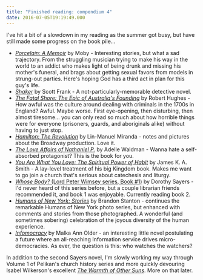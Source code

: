 ```yaml
---
title: "Finished reading: compendium 4"
date: 2016-07-05T19:19:49.000
---
```


I've hit a bit of a slowdown in my reading as the summer got busy, but have still made some progress on the book pile...

- [_Porcelain: A Memoir_](http://amzn.to/29f2rrg) by Moby - Interesting stories, but what a sad trajectory. From the struggling musician trying to make his way in the world to an addict who makes light of being drunk and missing his mother's funeral, and brags about getting sexual favors from models in strung-out parties. Here's hoping God has a third act in plan for this guy's life.
- [_Shaker_](http://amzn.to/29kCLwo) by Scott Frank - A not-particularly-memorable detective novel.
- [_The Fatal Shore: The Epic of Australia's Founding_](http://amzn.to/29wkRqu) by Robert Hughes - How awful was the culture around dealing with criminals in the 1700s in England? Awful. Maybe worse. First eye-opening, then disturbing, then almost tiresome... you can only read so much about how horrible things were for everyone (prisoners, guards, and aboriginals alike) without having to just stop.
- [_Hamilton: The Revolution_](http://amzn.to/29kDjmf) by Lin-Manuel Miranda - notes and pictures about the Broadway production. Love it.
- [_The Love Affairs of Nathaniel P._](http://amzn.to/29wmlRc) by Adelle Waldman - Wanna hate a self-absorbed protagonist? This is the book for you.
- [_You Are What You Love: The Spiritual Power of Habit_](http://amzn.to/29m9ssd) by James K. A. Smith - A lay-level treatment of his big Kingdom book. Makes me want to go join a church that's serious about catechesis and liturgy.
- [_Whose Body?_ (Lord Peter Wimsey series, Book #1)](http://amzn.to/29g3NCa) by Dorothy Sayers - I'd never heard of this series before, but a couple librarian friends recommended it, and book 1 was enjoyable. Currently reading book 2.
- [_Humans of New York: Stories_](http://amzn.to/29LTzet) by Brandon Stanton - continues the remarkable Humans of New York photo series, but enhanced with comments and stories from those photographed. A wonderful (and sometimes sobering) celebration of the joyous diversity of the human experience.
- [_Infomocracy_](http://amzn.to/29f4jjH) by Malka Ann Older - an interesting little novel postulating a future where an all-reaching Information service drives micro-democracies. As ever, the question is this: who watches the watchers?

In addition to the second Sayers novel, I'm slowly working my way through Volume 1 of Pelikan's church history series and more quickly devouring Isabel Wilkerson's excellent [_The Warmth of Other Suns_](http://amzn.to/29wnubK). More on that later.
